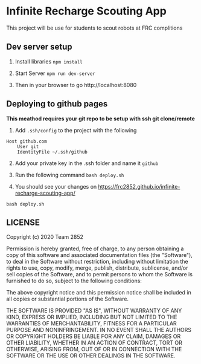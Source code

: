 # Infinite Recharge Scouting App

This project will be use for students to scout robots at FRC complitions

## Dev server setup

1. Install libraries 
```npm install```

2. Start Server
```npm run dev-server```

3. Then in your browser to go http://localhost:8080

## Deploying to github pages

**This meathod requires your git repo to be setup with ssh git clone/remote**

1. Add `.ssh/config` to the project with the following

```
Host github.com
    User git
    IdentityFile ~/.ssh/github
```

2. Add your private key in the .ssh folder and name it `github`

3. Run the following command `bash deploy.sh`

4. You should see your changes on https://frc2852.github.io/infinite-recharge-scouting-app/
```
bash deploy.sh
```

## LICENSE

Copyright (c) 2020 Team 2852

Permission is hereby granted, free of charge, to any person obtaining a copy
of this software and associated documentation files (the "Software"), to deal
in the Software without restriction, including without limitation the rights
to use, copy, modify, merge, publish, distribute, sublicense, and/or sell
copies of the Software, and to permit persons to whom the Software is
furnished to do so, subject to the following conditions:

The above copyright notice and this permission notice shall be included in all
copies or substantial portions of the Software.

THE SOFTWARE IS PROVIDED "AS IS", WITHOUT WARRANTY OF ANY KIND, EXPRESS OR
IMPLIED, INCLUDING BUT NOT LIMITED TO THE WARRANTIES OF MERCHANTABILITY,
FITNESS FOR A PARTICULAR PURPOSE AND NONINFRINGEMENT. IN NO EVENT SHALL THE
AUTHORS OR COPYRIGHT HOLDERS BE LIABLE FOR ANY CLAIM, DAMAGES OR OTHER
LIABILITY, WHETHER IN AN ACTION OF CONTRACT, TORT OR OTHERWISE, ARISING FROM,
OUT OF OR IN CONNECTION WITH THE SOFTWARE OR THE USE OR OTHER DEALINGS IN THE
SOFTWARE.
